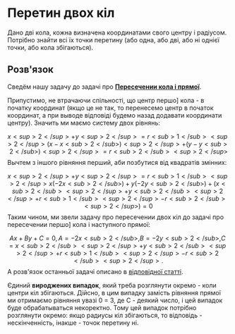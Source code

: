 # Перетин двох кіл

Дано дві кола, кожна визначена координатами свого центру і радіусом. Потрібно знайти всі їх точки перетину (або одна, або дві, або ні однієї точки, або кола збігаються).

## Розв'язок

Сведём нашу задачу до задачі про **[Пересечении кола і прямої](circle_line_intersection)**.

Припустимо, не втрачаючи спільності, що центр першо] кола - в початку координат (якщо це не так, то перенесемо центр в початок координат, а при выводе відповіді будемо назад додавати координати центру). Значить ми маємо систему двох рівнянь:

$$ x<sup>2</sup> + y<sup>2</sup> = r<sub>1</sub><sup>2</sup>
(x - x<sub>2</sub>)<sup>2</sup> + (y - y<sub>2</sub>)<sup>2</sup> = r<sub>2</sub><sup>2</sup> $$
Вычтем з іншого рівняння перший, аби позбутися від квадратів змінних:

$$ x<sup>2</sup> + y<sup>2</sup> = r<sub>1</sub><sup>2</sup>
x (-2x<sub>2</sub>) + y (-2y<sub>2</sub>) + (x<sub>2</sub><sup>2</sup> + y<sub>2</sub><sup>2</sup> + r<sub>1</sub><sup>2</sup> - r<sub>2</sub><sup>2</sup>) = 0 $$
Таким чином, ми звели задачу про пересечении двох кіл до задачі про пересечении першо] кола і наступного прямої:

$$ Ax + By + C = 0,
A = -2x<sub>2</sub>,
B = -2y<sub>2</sub>,
C = x<sub>2</sub><sup>2</sup> + y<sub>2</sub><sup>2</sup> + r<sub>1</sub><sup>2</sup> - r<sub>2</sub><sup>2</sup>. $$
А розв'язок останньої задачі описано в [відповідної статті](circle_line_intersection).

Єдиний **вироджених випадок**, який треба розглянути окремо - коли центри кіл збігаються. Дійсно, в цим випадку замість рівняння прямої ми отримаємо рівняння увазі 0 = З, де C - деякий число, і цей випадок буде обрабатываться некоректно. Тому цей випадок потрібно розглянути окремо: якщо радиусы кіл збігаються, то відповідь - нескінченність, інакше - точок перетину ні.
